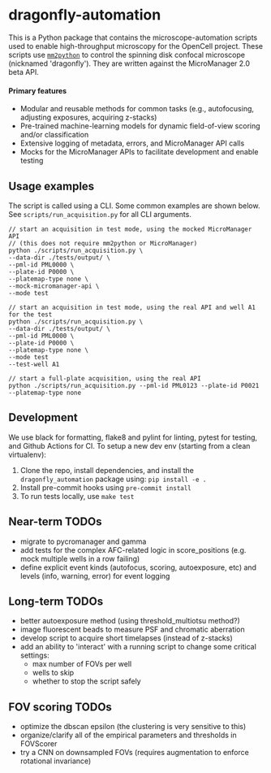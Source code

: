 # dragonfly-automation
This is a Python package that contains the microscope-automation scripts used to enable high-throughput microscopy for the OpenCell project. These scripts use [`mm2python`](https://github.com/czbiohub/mm2python) to control the spinning disk confocal microscope (nicknamed 'dragonfly'). They are written against the MicroManager 2.0 beta API.

#### Primary features
* Modular and reusable methods for common tasks (e.g., autofocusing, adjusting exposures, acquiring z-stacks)
* Pre-trained machine-learning models for dynamic field-of-view scoring and/or classification
* Extensive logging of metadata, errors, and MicroManager API calls
* Mocks for the MicroManager APIs to facilitate development and enable testing


## Usage examples
The script is called using a CLI. Some common examples are shown below. See `scripts/run_acquisition.py` for all CLI arguments.
```
// start an acquisition in test mode, using the mocked MicroManager API
// (this does not require mm2python or MicroManager)
python ./scripts/run_acquisition.py \
--data-dir ./tests/output/ \
--pml-id PML0000 \
--plate-id P0000 \
--platemap-type none \
--mock-micromanager-api \
--mode test

// start an acquisition in test mode, using the real API and well A1 for the test
python ./scripts/run_acquisition.py \
--data-dir ./tests/output/ \
--pml-id PML0000 \
--plate-id P0000 \
--platemap-type none \
--mode test
--test-well A1

// start a full-plate acquisition, using the real API
python ./scripts/run_acquisition.py --pml-id PML0123 --plate-id P0021 --platemap-type none
```

## Development
We use black for formatting, flake8 and pylint for linting, pytest for testing, and Github Actions for CI. To setup a new dev env (starting from a clean virtualenv):

1) Clone the repo, install dependencies, and install the `dragonfly_automation` package using: `pip install -e .`
2) Install pre-commit hooks using `pre-commit install`
3) To run tests locally, use `make test`


## Near-term TODOs
- migrate to pycromanager and gamma
- add tests for the complex AFC-related logic in score_positions (e.g. mock multiple wells in a row failing)
- define explicit event kinds (autofocus, scoring, autoexposure, etc) and levels (info, warning, error) for event logging


## Long-term TODOs
- better autoexposure method (using threshold_multiotsu method?)
- image fluorescent beads to measure PSF and chromatic aberration
- develop script to acquire short timelapses (instead of z-stacks)
- add an ability to 'interact' with a running script to change some critical settings:
	- max number of FOVs per well
	- wells to skip
	- whether to stop the script safely

## FOV scoring TODOs
- optimize the dbscan epsilon (the clustering is very sensitive to this)
- organize/clarify all of the empirical parameters and thresholds in FOVScorer
- try a CNN on downsampled FOVs (requires augmentation to enforce rotational invariance)

